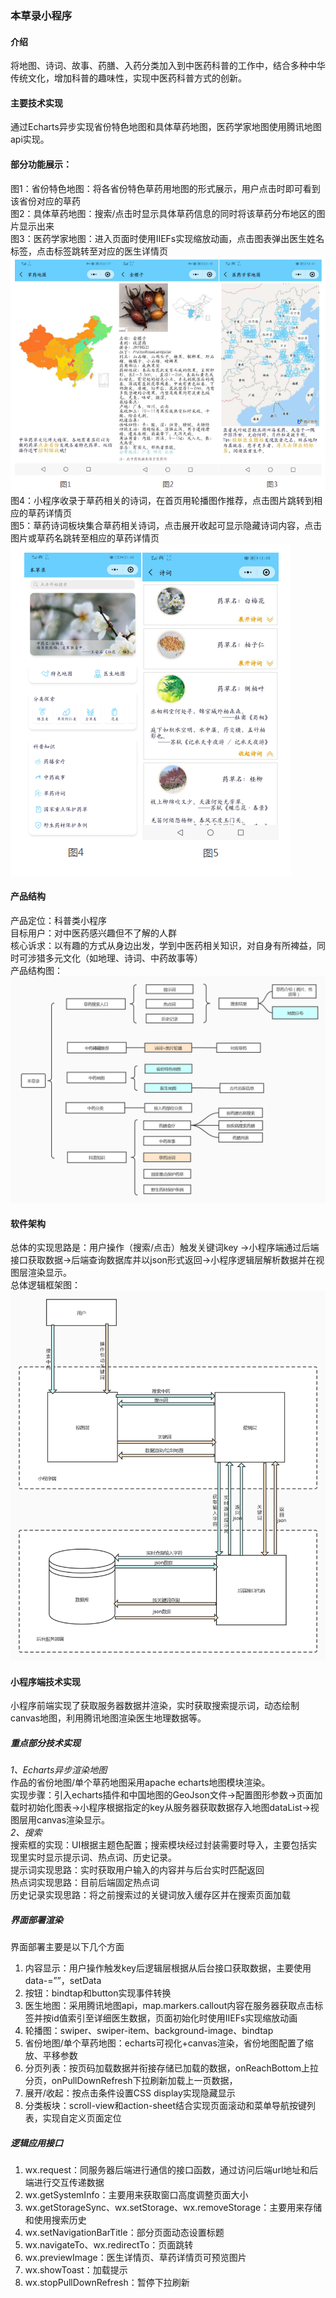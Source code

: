 ### 本草录小程序

#### 介绍
将地图、诗词、故事、药膳、入药分类加入到中医药科普的工作中，结合多种中华传统文化，增加科普的趣味性，实现中医药科普方式的创新。

#### 主要技术实现
通过Echarts异步实现省份特色地图和具体草药地图，医药学家地图使用腾讯地图api实现。

#### 部分功能展示：
图1：省份特色地图：将各省份特色草药用地图的形式展示，用户点击时即可看到该省份对应的草药  
图2：具体草药地图：搜索/点击时显示具体草药信息的同时将该草药分布地区的图片显示出来  
图3：医药学家地图：进入页面时使用IIEFs实现缩放动画，点击图表弹出医生姓名标签，点击标签跳转至对应的医生详情页  
![picture1](https://github.com/Duota-Ni/herbs/blob/dev/IntroductionPicture/1.png?raw=true)  
图4：小程序收录于草药相关的诗词，在首页用轮播图作推荐，点击图片跳转到相应的草药详情页  
图5：草药诗词板块集合草药相关诗词，点击展开收起可显示隐藏诗词内容，点击图片或草药名跳转至相应的草药详情页  
![picture2](https://github.com/Duota-Ni/herbs/blob/dev/IntroductionPicture/2.png?raw=true)  

#### 产品结构  
产品定位：科普类小程序  
目标用户：对中医药感兴趣但不了解的人群  
核心诉求：以有趣的方式从身边出发，学到中医药相关知识，对自身有所裨益，同时可涉猎多元文化（如地理、诗词、中药故事等）  
产品结构图：  
![productStructure](https://github.com/Duota-Ni/herbs/blob/dev/IntroductionPicture/productStructure.png?raw=true)  

#### 软件架构
总体的实现思路是：用户操作（搜索/点击）触发关键词key →小程序端通过后端接口获取数据→后端查询数据库并以json形式返回→小程序逻辑层解析数据并在视图层渲染显示。  
总体逻辑框架图：  
![technicalFramework](https://github.com/Duota-Ni/herbs/blob/dev/IntroductionPicture/technicalFramework.png?raw=true)  

####  小程序端技术实现  
小程序前端实现了获取服务器数据并渲染，实时获取搜索提示词，动态绘制canvas地图，利用腾讯地图渲染医生地理数据等。  
##### 重点部分技术实现  
*1、Echarts异步渲染地图*  
作品的省份地图/单个草药地图采用apache echarts地图模块渲染。  
实现步骤：引入echarts插件和中国地图的GeoJson文件→配置图形参数→页面加载时初始化图表→小程序根据指定的key从服务器获取数据存入地图dataList→视图层用canvas渲染显示。  
*2、搜索*  
搜索框的实现：UI根据主题色配置；搜索模块经过封装需要时导入，主要包括实现里实时显示提示词、热点词、历史记录。  
提示词实现思路：实时获取用户输入的内容并与后台实时匹配返回  
热点词实现思路：目前后端固定热点词  
历史记录实现思路：将之前搜索过的关键词放入缓存区并在搜索页面加载  
##### 界面部署渲染
界面部署主要是以下几个方面  
1)	内容显示：用户操作触发key后逻辑层根据从后台接口获取数据，主要使用data-=””，setData  
2)	按钮：bindtap和button实现事件转换  
3)	医生地图：采用腾讯地图api，map.markers.callout内容在服务器获取点击标签并按id值索引至详细医生数据，页面初始化时使用IIEFs实现缩放动画  
4)	轮播图：swiper、swiper-item、background-image、bindtap  
5)	省份地图/单个草药地图：echarts可视化+canvas渲染，省份地图配置了缩放、平移参数
6)	分页列表：按页码加载数据并衔接存储已加载的数据，onReachBottom上拉分页，onPullDownRefresh下拉刷新加载上一页数据，  
7)	展开/收起：按点击条件设置CSS display实现隐藏显示  
8)	分类板块：scroll-view和action-sheet结合实现页面滚动和菜单导航按键列表，实现自定义页面定位  
##### 逻辑应用接口
1)	wx.request：同服务器后端进行通信的接口函数，通过访问后端url地址和后端进行交互传递数据
2)	wx.getSystemInfo：主要用来获取窗口高度调整页面大小
3)	wx.getStorageSync、wx.setStorage、wx.removeStorage：主要用来存储和使用搜索历史
4)	wx.setNavigationBarTitle：部分页面动态设置标题
5)	wx.navigateTo、wx.redirectTo：页面跳转
6)	wx.previewImage：医生详情页、草药详情页可预览图片
7)	wx.showToast：加载提示
8)	wx.stopPullDownRefresh：暂停下拉刷新



